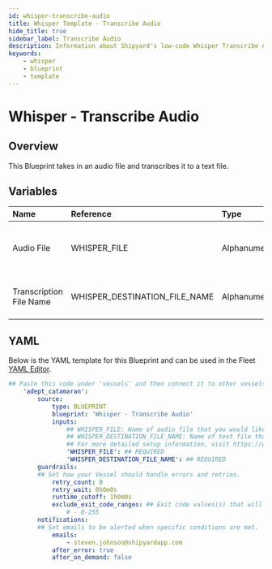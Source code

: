 ```yaml
---
id: whisper-transcribe-audio
title: Whisper Template - Transcribe Audio
hide_title: true
sidebar_label: Transcribe Audio
description: Information about Shipyard's low-code Whisper Transcribe Audio blueprint. This Blueprint takes in an audio file and transcribes it to a text file. 
keywords:
    - whisper
    - blueprint
    - template
---
```


# Whisper - Transcribe Audio

## Overview
This Blueprint takes in an audio file and transcribes it to a text file.

## Variables

| Name | Reference | Type | Required | Default | Options | Description |
|:-----|:----------|:-----|:---------|:--------|:--------|:------------|
| Audio File | WHISPER_FILE  | Alphanumeric |:white_check_mark: | `-` | - | Name of audio file that you would like transcribed |
| Transcription File Name | WHISPER_DESTINATION_FILE_NAME  | Alphanumeric |:white_check_mark: | `-` | - | Name of text file that will have transcription |


## YAML
Below is the YAML template for this Blueprint and can be used in the Fleet [YAML Editor](../../reference/fleets/yaml-editor.md).
```yaml
## Paste this code under 'vessels' and then connect it to other vessels under 'connections'
    'adept_catamaran':
        source:
            type: BLUEPRINT
            blueprint: 'Whisper - Transcribe Audio'
            inputs: 
                ## WHISPER_FILE: Name of audio file that you would like transcribed
                ## WHISPER_DESTINATION_FILE_NAME: Name of text file that will have transcription
                ## For more detailed setup information, visit https://www.shipyardapp.com/docs/blueprint-library/whisper#transcribe-audio-blueprint
                'WHISPER_FILE': ## REQUIRED
                'WHISPER_DESTINATION_FILE_NAME': ## REQUIRED
        guardrails:
        ## Set how your Vessel should handle errors and retries.
            retry_count: 0
            retry_wait: 0h0m0s
            runtime_cutoff: 1h0m0s
            exclude_exit_code_ranges: ## Exit code values(s) that will not be retried if encountered during a Voyage.
                # - 0-255
        notifications: 
        ## Set emails to be alerted when specific conditions are met.
            emails:
                - steven.johnson@shipyardapp.com
            after_error: true
            after_on_demand: false
```
